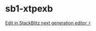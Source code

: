 # sb1-xtpexb

[Edit in StackBlitz next generation editor ⚡️](https://stackblitz.com/~/github.com/automator42/sb1-xtpexb)